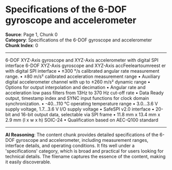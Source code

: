 # Specifications of the 6-DOF gyroscope and accelerometer

**Source**: Page 1, Chunk 0  
**Category**: Specifications of the 6-DOF gyroscope and accelerometer  
**Chunk Index**: 0

---

6-DOF XYZ-Axis gyroscope and XYZ-Axis
accelerometer with digital SPI interface
6-DOF XYZ-Axis gyroscope and XYZ-Axis
accFeeleartoumreest er with digital SPI interface
• ±300 °/s calibrated angular rate measurement range.
• ±80 m/s² calibrated acceleration measurement range
• Auxiliary digital accelerometer channel with up to ±260 m/s²
dynamic range
• Options for output interpolation and decimation
• Angular rate and acceleration low pass filters from 13Hz to
370 Hz cut-off rate
• Data Ready output, timestamp index and SYNC input
functions for clock domain synchronization.
• -40...110 °C operating temperature range
• 3.0...3.6 V supply voltage, 1.7…3.6 V I/O supply voltage
• SafeSPI v2.0 interface
• 20-bit and 16-bit output data, selectable via SPI frame
• 11.8 mm x 13.4 mm x 2.9 mm (l x w x h) SOIC-24
• Qualification based on AEC-Q100 standard

---

**AI Reasoning**: The content chunk provides detailed specifications of the 6-DOF gyroscope and accelerometer, including measurement ranges, interface details, and operating conditions. It fits well under a 'specifications' category, which is broad and practical for users looking for technical details. The filename captures the essence of the content, making it easily discoverable.
